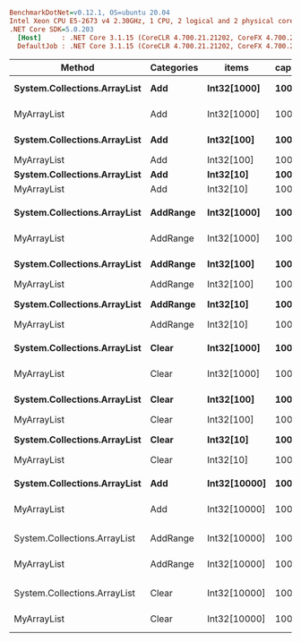 ``` ini

BenchmarkDotNet=v0.12.1, OS=ubuntu 20.04
Intel Xeon CPU E5-2673 v4 2.30GHz, 1 CPU, 2 logical and 2 physical cores
.NET Core SDK=5.0.203
  [Host]     : .NET Core 3.1.15 (CoreCLR 4.700.21.21202, CoreFX 4.700.21.21402), X64 RyuJIT
  DefaultJob : .NET Core 3.1.15 (CoreCLR 4.700.21.21202, CoreFX 4.700.21.21402), X64 RyuJIT


```
|                       Method | Categories |        items | capacity |         Mean |        Error |       StdDev | Ratio |   Gen 0 |   Gen 1 |   Gen 2 | Allocated |
|----------------------------- |----------- |------------- |--------- |-------------:|-------------:|-------------:|------:|--------:|--------:|--------:|----------:|
| **System.Collections.ArrayList** |        **Add** |  **Int32[1000]** |      **100** |  **24,508.5 ns** |    **389.66 ns** |    **345.42 ns** | **1.000** |  **1.8616** |  **0.2136** |       **-** |   **48952 B** |
|                  MyArrayList |        Add |  Int32[1000] |      100 |   7,033.5 ns |    137.72 ns |    135.26 ns | 0.286 |  0.4730 |  0.0076 |       - |   12560 B |
| **System.Collections.ArrayList** |        **Add** |   **Int32[100]** |      **100** |   **2,024.8 ns** |     **28.61 ns** |     **26.76 ns** | **0.083** |  **0.1221** |       **-** |       **-** |    **3256 B** |
|                  MyArrayList |        Add |   Int32[100] |      100 |     713.6 ns |     10.61 ns |      9.92 ns | 0.029 |  0.0486 |       - |       - |    1288 B |
| **System.Collections.ArrayList** |        **Add** |    **Int32[10]** |      **100** |     **371.8 ns** |      **7.44 ns** |     **14.33 ns** | **0.015** |  **0.0415** |       **-** |       **-** |    **1096 B** |
|                  MyArrayList |        Add |    Int32[10] |      100 |     120.6 ns |      3.50 ns |     10.32 ns | 0.005 |  0.0176 |       - |       - |     464 B |
|                              |            |              |          |              |              |              |       |         |         |         |           |
| **System.Collections.ArrayList** |   **AddRange** |  **Int32[1000]** |      **100** |  **71,963.7 ns** |    **647.84 ns** |    **605.99 ns** | **1.000** |  **1.4648** |  **0.1221** |       **-** |   **40905 B** |
|                  MyArrayList |   AddRange |  Int32[1000] |      100 |   6,971.5 ns |    112.05 ns |    104.81 ns | 0.097 |  0.4730 |  0.0076 |       - |   12560 B |
| **System.Collections.ArrayList** |   **AddRange** |   **Int32[100]** |      **100** |   **7,670.7 ns** |    **137.46 ns** |    **163.63 ns** | **0.107** |  **0.1526** |       **-** |       **-** |    **4080 B** |
|                  MyArrayList |   AddRange |   Int32[100] |      100 |     694.0 ns |      5.18 ns |      4.32 ns | 0.010 |  0.0486 |       - |       - |    1288 B |
| **System.Collections.ArrayList** |   **AddRange** |    **Int32[10]** |      **100** |   **1,075.8 ns** |      **6.49 ns** |      **6.07 ns** | **0.015** |  **0.0458** |       **-** |       **-** |    **1200 B** |
|                  MyArrayList |   AddRange |    Int32[10] |      100 |     125.9 ns |      2.55 ns |      5.92 ns | 0.002 |  0.0176 |       - |       - |     464 B |
|                              |            |              |          |              |              |              |       |         |         |         |           |
| **System.Collections.ArrayList** |      **Clear** |  **Int32[1000]** |      **100** |  **73,649.1 ns** |  **1,284.49 ns** |  **1,201.51 ns** | **1.000** |  **1.4648** |  **0.1221** |       **-** |   **40904 B** |
|                  MyArrayList |      Clear |  Int32[1000] |      100 |   9,548.1 ns |    124.54 ns |    116.49 ns | 0.130 |  0.4730 |       - |       - |   12560 B |
| **System.Collections.ArrayList** |      **Clear** |   **Int32[100]** |      **100** |   **7,393.5 ns** |     **38.07 ns** |     **31.79 ns** | **0.101** |  **0.1526** |       **-** |       **-** |    **4080 B** |
|                  MyArrayList |      Clear |   Int32[100] |      100 |     971.7 ns |      8.70 ns |      7.71 ns | 0.013 |  0.0477 |       - |       - |    1288 B |
| **System.Collections.ArrayList** |      **Clear** |    **Int32[10]** |      **100** |   **1,117.4 ns** |     **14.73 ns** |     **13.78 ns** | **0.015** |  **0.0458** |       **-** |       **-** |    **1200 B** |
|                  MyArrayList |      Clear |    Int32[10] |      100 |     159.6 ns |      3.20 ns |      5.43 ns | 0.002 |  0.0176 |       - |       - |     464 B |
|                              |            |              |          |              |              |              |       |         |         |         |           |
| **System.Collections.ArrayList** |        **Add** | **Int32[10000]** |     **1000** | **321,602.6 ns** |  **6,258.41 ns** |  **7,207.19 ns** |  **1.00** | **39.5508** | **39.5508** | **39.5508** |  **488152 B** |
|                  MyArrayList |        Add | Int32[10000] |     1000 |  65,899.5 ns |  1,255.51 ns |  1,112.97 ns |  0.20 |  4.6387 |  0.8545 |       - |  124161 B |
|                              |            |              |          |              |              |              |       |         |         |         |           |
| System.Collections.ArrayList |   AddRange | Int32[10000] |     1000 | 736,028.6 ns |  7,946.65 ns |  7,433.30 ns |  1.00 | 14.6484 |  5.8594 |       - |  408112 B |
|                  MyArrayList |   AddRange | Int32[10000] |     1000 |  65,878.9 ns |  1,147.39 ns |  1,275.32 ns |  0.09 |  4.6387 |  0.8545 |       - |  124160 B |
|                              |            |              |          |              |              |              |       |         |         |         |           |
| System.Collections.ArrayList |      Clear | Int32[10000] |     1000 | 739,075.5 ns | 13,385.85 ns | 11,866.21 ns |  1.00 | 14.6484 |  5.8594 |       - |  408112 B |
|                  MyArrayList |      Clear | Int32[10000] |     1000 |  92,160.0 ns |  1,388.13 ns |  1,298.46 ns |  0.12 |  4.6387 |  0.8545 |       - |  124161 B |
